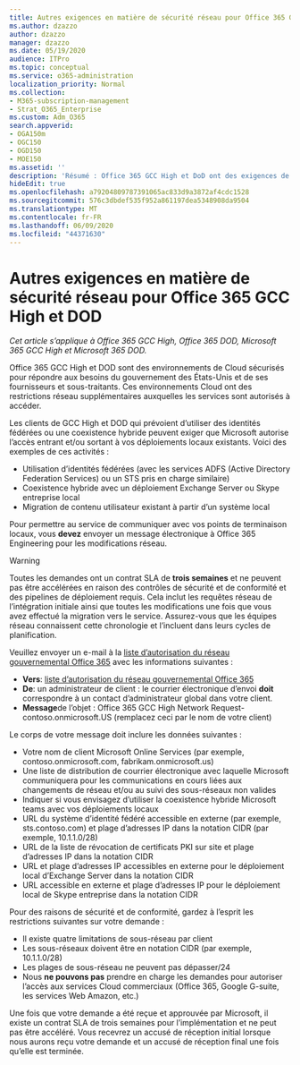 ```yaml
---
title: Autres exigences en matière de sécurité réseau pour Office 365 GCC High et DoD
ms.author: dzazzo
author: dzazzo
manager: dzazzo
ms.date: 05/19/2020
audience: ITPro
ms.topic: conceptual
ms.service: o365-administration
localization_priority: Normal
ms.collection:
- M365-subscription-management
- Strat_O365_Enterprise
ms.custom: Adm_O365
search.appverid:
- OGA150m
- OGC150
- OGD150
- MOE150
ms.assetid: ''
description: 'Résumé : Office 365 GCC High et DoD ont des exigences de sécurité réseau supplémentaires'
hideEdit: true
ms.openlocfilehash: a79204809787391065ac833d9a3872af4cdc1528
ms.sourcegitcommit: 576c3dbdef535f952a861197dea5348908da9504
ms.translationtype: MT
ms.contentlocale: fr-FR
ms.lasthandoff: 06/09/2020
ms.locfileid: "44371630"
---
```

# <a name="additional-network-security-requirements-for-office-365-gcc-high-and-dod"></a>Autres exigences en matière de sécurité réseau pour Office 365 GCC High et DOD

*Cet article s’applique à Office 365 GCC High, Office 365 DOD, Microsoft 365 GCC High et Microsoft 365 DOD.*

Office 365 GCC High et DOD sont des environnements de Cloud sécurisés pour répondre aux besoins du gouvernement des États-Unis et de ses fournisseurs et sous-traitants.  Ces environnements Cloud ont des restrictions réseau supplémentaires auxquelles les services sont autorisés à accéder.

Les clients de GCC High et DOD qui prévoient d’utiliser des identités fédérées ou une coexistence hybride peuvent exiger que Microsoft autorise l’accès entrant et/ou sortant à vos déploiements locaux existants.  Voici des exemples de ces activités :

* Utilisation d’identités fédérées (avec les services ADFS (Active Directory Federation Services) ou un STS pris en charge similaire)
* Coexistence hybride avec un déploiement Exchange Server ou Skype entreprise local
* Migration de contenu utilisateur existant à partir d’un système local

Pour permettre au service de communiquer avec vos points de terminaison locaux, vous **devez** envoyer un message électronique à Office 365 Engineering pour les modifications réseau.

> [!WARNING]
> Toutes les demandes ont un contrat SLA de **trois semaines** et ne peuvent pas être accélérées en raison des contrôles de sécurité et de conformité et des pipelines de déploiement requis.  Cela inclut les requêtes réseau de l’intégration initiale ainsi que toutes les modifications une fois que vous avez effectué la migration vers le service.  Assurez-vous que les équipes réseau connaissent cette chronologie et l’incluent dans leurs cycles de planification.

Veuillez envoyer un e-mail à la [liste d’autorisation du réseau gouvernemental Office 365](mailto:o365gwlt@microsoft.com) avec les informations suivantes :

* **Vers**: [liste d’autorisation du réseau gouvernemental Office 365](mailto:o365gwlt@microsoft.com)
* **De**: un administrateur de client : le courrier électronique d’envoi **doit** correspondre à un contact d’administrateur global dans votre client.
* **Message**de l’objet : Office 365 GCC High Network Request-contoso.onmicrosoft.US (remplacez ceci par le nom de votre client)

Le corps de votre message doit inclure les données suivantes :

* Votre nom de client Microsoft Online Services (par exemple, contoso.onmicrosoft.com, fabrikam.onmicrosoft.us)
* Une liste de distribution de courrier électronique avec laquelle Microsoft communiquera pour les communications en cours liées aux changements de réseau et/ou au suivi des sous-réseaux non valides
* Indiquer si vous envisagez d’utiliser la coexistence hybride Microsoft teams avec vos déploiements locaux
* URL du système d’identité fédéré accessible en externe (par exemple, sts.contoso.com) et plage d’adresses IP dans la notation CIDR (par exemple, 10.1.1.0/28)
* URL de la liste de révocation de certificats PKI sur site et plage d’adresses IP dans la notation CIDR
* URL et plage d’adresses IP accessibles en externe pour le déploiement local d’Exchange Server dans la notation CIDR
* URL accessible en externe et plage d’adresses IP pour le déploiement local de Skype entreprise dans la notation CIDR

Pour des raisons de sécurité et de conformité, gardez à l’esprit les restrictions suivantes sur votre demande :

* Il existe quatre limitations de sous-réseau par client
* Les sous-réseaux doivent être en notation CIDR (par exemple, 10.1.1.0/28)
* Les plages de sous-réseau ne peuvent pas dépasser/24
* Nous **ne pouvons pas** prendre en charge les demandes pour autoriser l’accès aux services Cloud commerciaux (Office 365, Google G-suite, les services Web Amazon, etc.)

Une fois que votre demande a été reçue et approuvée par Microsoft, il existe un contrat SLA de trois semaines pour l’implémentation et ne peut pas être accéléré.  Vous recevrez un accusé de réception initial lorsque nous aurons reçu votre demande et un accusé de réception final une fois qu’elle est terminée.

